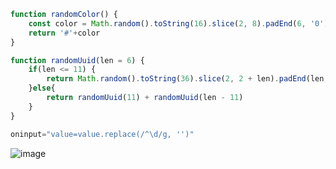 ```javascript
function randomColor() {
	const color = Math.random().toString(16).slice(2, 8).padEnd(6, '0')
	return '#'+color
}

function randomUuid(len = 6) {
	if(len <= 11) {
		return Math.random().toString(36).slice(2, 2 + len).padEnd(len, '0')
	}else{
		return randomUuid(11) + randomUuid(len - 11)
	}
}
```

```javascript
oninput="value=value.replace(/^\d/g, '')"
```

![image](https://github.com/user-attachments/assets/c93b2eac-396b-422d-bab7-5d0fa71c0073)

